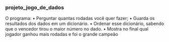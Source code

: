 ### projeto_jogo_de_dados

O programa:
  • Perguntar quantas rodadas você quer fazer; 
  • Guarda os resultados dos dados em um dicionário. 
  • Ordenar esse dicionário, sabendo que o vencedor tirou o maior número no dado.
  • Mostra  no  final  qual  jogador  ganhou  mais  rodadas  e  foi  o  grande campeão
